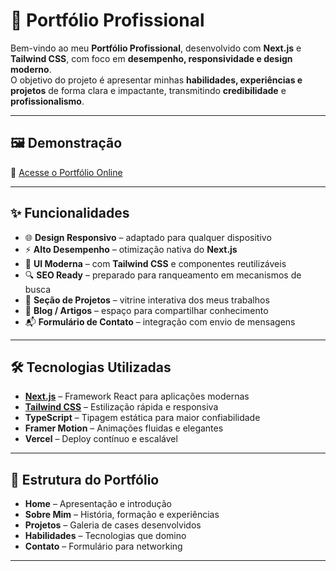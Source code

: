 # 🚀 Portfólio Profissional  

Bem-vindo ao meu **Portfólio Profissional**, desenvolvido com **Next.js** e **Tailwind CSS**, com foco em **desempenho, responsividade e design moderno**.  
O objetivo do projeto é apresentar minhas **habilidades, experiências e projetos** de forma clara e impactante, transmitindo **credibilidade** e **profissionalismo**.  

---

## 🖼️ Demonstração  

🔗 [Acesse o Portfólio Online](https://joaomarcellodev.vercel.app/)  

---

## ✨ Funcionalidades  

- 🌐 **Design Responsivo** – adaptado para qualquer dispositivo  
- ⚡ **Alto Desempenho** – otimização nativa do **Next.js**  
- 🎨 **UI Moderna** – com **Tailwind CSS** e componentes reutilizáveis  
- 🔍 **SEO Ready** – preparado para ranqueamento em mecanismos de busca  
- 📂 **Seção de Projetos** – vitrine interativa dos meus trabalhos  
- 📝 **Blog / Artigos** – espaço para compartilhar conhecimento  
- 📬 **Formulário de Contato** – integração com envio de mensagens  

---

## 🛠️ Tecnologias Utilizadas  

- **[Next.js](https://nextjs.org/)** – Framework React para aplicações modernas  
- **[Tailwind CSS](https://tailwindcss.com/)** – Estilização rápida e responsiva  
- **TypeScript** – Tipagem estática para maior confiabilidade  
- **Framer Motion** – Animações fluidas e elegantes  
- **Vercel** – Deploy contínuo e escalável  

---

## 📸 Estrutura do Portfólio  

- **Home** – Apresentação e introdução  
- **Sobre Mim** – História, formação e experiências  
- **Projetos** – Galeria de cases desenvolvidos  
- **Habilidades** – Tecnologias que domino  
- **Contato** – Formulário para networking  

---
